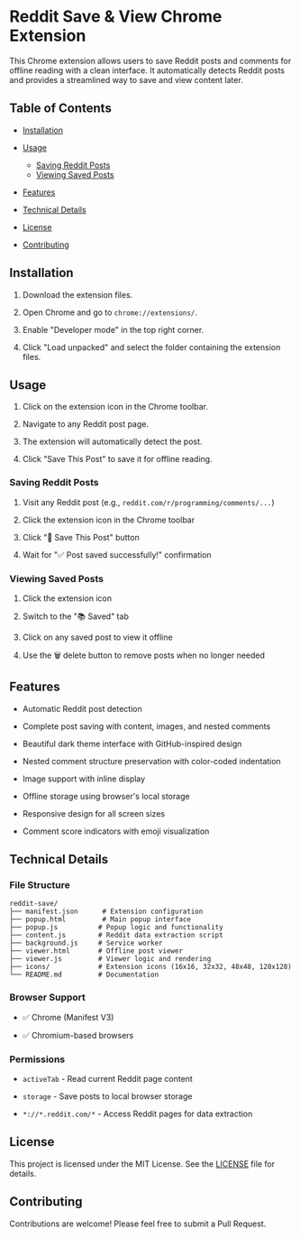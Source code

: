 # Reddit Save & View Chrome Extension

This Chrome extension allows users to save Reddit posts and comments for offline reading with a clean interface. It automatically detects Reddit posts and provides a streamlined way to save and view content later.

## Table of Contents

- [Installation](#installation)
  
- [Usage](#usage)
    - [Saving Reddit Posts](#saving-reddit-posts)
    - [Viewing Saved Posts](#viewing-saved-posts)
- [Features](#features)
- [Technical Details](#technical-details)
- [License](#license)
- [Contributing](#contributing)

## Installation

1. Download the extension files.

2. Open Chrome and go to `chrome://extensions/`.
3. Enable "Developer mode" in the top right corner.
4. Click "Load unpacked" and select the folder containing the extension files.

## Usage

1. Click on the extension icon in the Chrome toolbar.

2. Navigate to any Reddit post page.
3. The extension will automatically detect the post.
4. Click "Save This Post" to save it for offline reading.

### Saving Reddit Posts

1. Visit any Reddit post (e.g., `reddit.com/r/programming/comments/...`)

2. Click the extension icon in the Chrome toolbar
3. Click "💾 Save This Post" button
4. Wait for "✅ Post saved successfully!" confirmation

### Viewing Saved Posts

1. Click the extension icon

2. Switch to the "📚 Saved" tab
3. Click on any saved post to view it offline
4. Use the 🗑️ delete button to remove posts when no longer needed

## Features

- Automatic Reddit post detection

- Complete post saving with content, images, and nested comments
- Beautiful dark theme interface with GitHub-inspired design
- Nested comment structure preservation with color-coded indentation
- Image support with inline display
- Offline storage using browser's local storage
- Responsive design for all screen sizes
- Comment score indicators with emoji visualization

## Technical Details

### File Structure

```
reddit-save/
├── manifest.json      # Extension configuration
├── popup.html         # Main popup interface
├── popup.js          # Popup logic and functionality
├── content.js        # Reddit data extraction script
├── background.js     # Service worker
├── viewer.html       # Offline post viewer
├── viewer.js         # Viewer logic and rendering
├── icons/            # Extension icons (16x16, 32x32, 48x48, 128x128)
└── README.md         # Documentation
```

### Browser Support

- ✅ Chrome (Manifest V3)

- ✅ Chromium-based browsers

### Permissions

- `activeTab` - Read current Reddit page content

- `storage` - Save posts to local browser storage
- `*://*.reddit.com/*` - Access Reddit pages for data extraction

## License

This project is licensed under the MIT License. See the [LICENSE](./LICENSE) file for details.

## Contributing

Contributions are welcome! Please feel free to submit a Pull Request.

